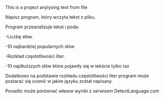 This is a project anylysing text from file


Napisz program, który wczyta tekst z pliku.

Program przeanalizuje tekst i poda:

-Liczbę słów.

-10 najbardziej popularnych słów.

-Rozkład częstotliwości liter.

-10 najdłuższych słów które pojawiły się w tekście tylko raz


Dodatkowo na podstawie rozkładu częstotliwości liter program może postarać się ocenić w jakim języku został napisany.

Ponadto może porównać własne wyniki z serwisem DetectLanguage.com
